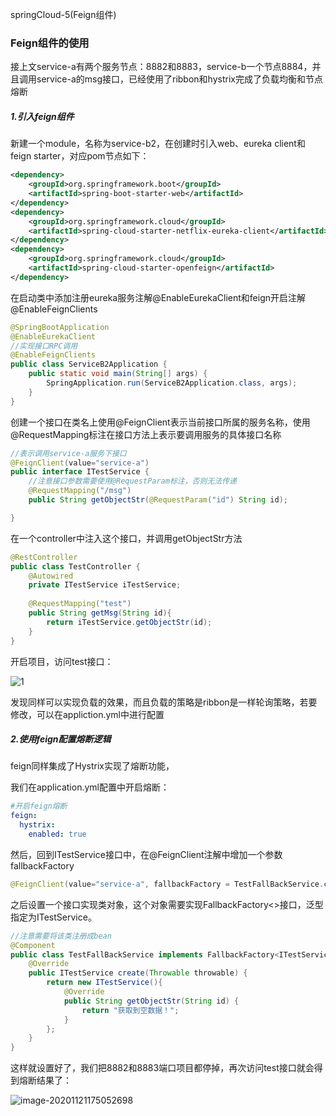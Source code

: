 springCloud-5(Feign组件)

### Feign组件的使用

接上文service-a有两个服务节点：8882和8883，service-b一个节点8884，并且调用service-a的msg接口，已经使用了ribbon和hystrix完成了负载均衡和节点熔断

##### 1.引入feign组件

新建一个module，名称为service-b2，在创建时引入web、eureka client和feign starter，对应pom节点如下：

```xml
<dependency>
    <groupId>org.springframework.boot</groupId>
    <artifactId>spring-boot-starter-web</artifactId>
</dependency>
<dependency>
    <groupId>org.springframework.cloud</groupId>
    <artifactId>spring-cloud-starter-netflix-eureka-client</artifactId>
</dependency>
<dependency>
    <groupId>org.springframework.cloud</groupId>
    <artifactId>spring-cloud-starter-openfeign</artifactId>
</dependency>
```

在启动类中添加注册eureka服务注解@EnableEurekaClient和feign开启注解@EnableFeignClients

```java
@SpringBootApplication
@EnableEurekaClient
//实现接口RPC调用
@EnableFeignClients
public class ServiceB2Application {
    public static void main(String[] args) {
        SpringApplication.run(ServiceB2Application.class, args);
    }
}
```

创建一个接口在类名上使用@FeignClient表示当前接口所属的服务名称，使用@RequestMapping标注在接口方法上表示要调用服务的具体接口名称

```java
//表示调用service-a服务下接口
@FeignClient(value="service-a")
public interface ITestService {
    //注意接口参数需要使用@RequestParam标注，否则无法传递
    @RequestMapping("/msg")
    public String getObjectStr(@RequestParam("id") String id);

}
```

在一个controller中注入这个接口，并调用getObjectStr方法

```java
@RestController
public class TestController {
    @Autowired
    private ITestService iTestService;
    
    @RequestMapping("test")
    public String getMsg(String id){
        return iTestService.getObjectStr(id);
    }
}
```

开启项目，访问test接口：

![1](https://alex-img-1253982387.cos.ap-nanjing.myqcloud.com/Typora/20201121174252.gif)

发现同样可以实现负载的效果，而且负载的策略是ribbon是一样轮询策略，若要修改，可以在appliction.yml中进行配置

##### 2.使用feign配置熔断逻辑

feign同样集成了Hystrix实现了熔断功能，

我们在application.yml配置中开启熔断：

```yml
#开启feign熔断
feign:
  hystrix:
    enabled: true
```

然后，回到ITestService接口中，在@FeignClient注解中增加一个参数fallbackFactory

```java
@FeignClient(value="service-a", fallbackFactory = TestFallBackService.class)
```

之后设置一个接口实现类对象，这个对象需要实现FallbackFactory<>接口，泛型指定为ITestService。

```java
//注意需要将该类注册成bean
@Component
public class TestFallBackService implements FallbackFactory<ITestService> {
    @Override
    public ITestService create(Throwable throwable) {
        return new ITestService(){
            @Override
            public String getObjectStr(String id) {
                return "获取到空数据！";
            }
        };
    }
}
```

这样就设置好了，我们把8882和8883端口项目都停掉，再次访问test接口就会得到熔断结果了：

![image-20201121175052698](https://alex-img-1253982387.cos.ap-nanjing.myqcloud.com/Typora/20201121175052.png)